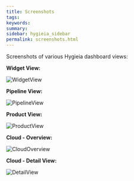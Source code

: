 ```yaml
---
title: Screenshots
tags:
keywords:
summary:
sidebar: hygieia_sidebar
permalink: screenshots.html
---
```

Screenshots of various Hygieia dashboard views:

**Widget View:**

![WidgetView](https://hygieia.github.io/Hygieia/media/images/Screenshots/hygiea-screenshot.jpg)

**Pipeline View:**

![PipelineView](https://hygieia.github.io/Hygieia/media/images/Screenshots/pipeline_view.png)

**Product View:**

![ProductView](https://hygieia.github.io/Hygieia/media/images/Screenshots/hygieia-product-dashboard.png)

**Cloud - Overview:**

![CloudOverview](https://hygieia.github.io/Hygieia/media/images/Screenshots/Cloud-Overview.png)

**Cloud - Detail View:**

![DetailView](https://hygieia.github.io/Hygieia/media/images/Screenshots/Cloud-Detail.png)